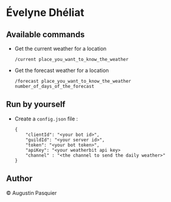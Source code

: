 # Évelyne Dhéliat

## Available commands

- Get the current weather for a location

    `/current place_you_want_to_know_the_weather`

- Get the forecast weather for a location

    `/forecast place_you_want_to_know_the_weather number_of_days_of_the_forecast`

## Run by yourself

- Create a `config.json` file :
    
    ```
    {
        "clientId": "<your bot id>",
        "guildId": "<your server id>",
        "token": "<your bot token>",
        "apiKey": "<your weatherbit api key>
        "channel" : "<the channel to send the daily weather>"
    }
    ```

## Author

© Augustin Pasquier

